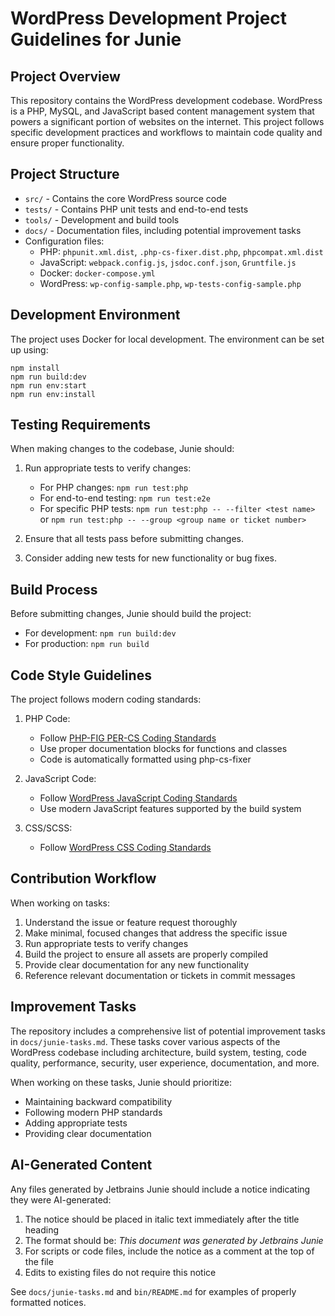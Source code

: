 # WordPress Development Project Guidelines for Junie

## Project Overview
This repository contains the WordPress development codebase. WordPress is a PHP, MySQL, and JavaScript based content management system that powers a significant portion of websites on the internet. This project follows specific development practices and workflows to maintain code quality and ensure proper functionality.

## Project Structure
- `src/` - Contains the core WordPress source code
- `tests/` - Contains PHP unit tests and end-to-end tests
- `tools/` - Development and build tools
- `docs/` - Documentation files, including potential improvement tasks
- Configuration files:
  - PHP: `phpunit.xml.dist`, `.php-cs-fixer.dist.php`, `phpcompat.xml.dist`
  - JavaScript: `webpack.config.js`, `jsdoc.conf.json`, `Gruntfile.js`
  - Docker: `docker-compose.yml`
  - WordPress: `wp-config-sample.php`, `wp-tests-config-sample.php`

## Development Environment
The project uses Docker for local development. The environment can be set up using:
```
npm install
npm run build:dev
npm run env:start
npm run env:install
```

## Testing Requirements
When making changes to the codebase, Junie should:

1. Run appropriate tests to verify changes:
   - For PHP changes: `npm run test:php`
   - For end-to-end testing: `npm run test:e2e`
   - For specific PHP tests: `npm run test:php -- --filter <test name>` or `npm run test:php -- --group <group name or ticket number>`

2. Ensure that all tests pass before submitting changes.

3. Consider adding new tests for new functionality or bug fixes.

## Build Process
Before submitting changes, Junie should build the project:
- For development: `npm run build:dev`
- For production: `npm run build`

## Code Style Guidelines
The project follows modern coding standards:

1. PHP Code:
   - Follow [PHP-FIG PER-CS Coding Standards](https://www.php-fig.org/per-cs/)
   - Use proper documentation blocks for functions and classes
   - Code is automatically formatted using php-cs-fixer

2. JavaScript Code:
   - Follow [WordPress JavaScript Coding Standards](https://make.wordpress.org/core/handbook/best-practices/coding-standards/javascript/)
   - Use modern JavaScript features supported by the build system

3. CSS/SCSS:
   - Follow [WordPress CSS Coding Standards](https://make.wordpress.org/core/handbook/best-practices/coding-standards/css/)

## Contribution Workflow
When working on tasks:

1. Understand the issue or feature request thoroughly
2. Make minimal, focused changes that address the specific issue
3. Run appropriate tests to verify changes
4. Build the project to ensure all assets are properly compiled
5. Provide clear documentation for any new functionality
6. Reference relevant documentation or tickets in commit messages

## Improvement Tasks
The repository includes a comprehensive list of potential improvement tasks in `docs/junie-tasks.md`. These tasks cover various aspects of the WordPress codebase including architecture, build system, testing, code quality, performance, security, user experience, documentation, and more.

When working on these tasks, Junie should prioritize:
- Maintaining backward compatibility
- Following modern PHP standards
- Adding appropriate tests
- Providing clear documentation

## AI-Generated Content
Any files generated by Jetbrains Junie should include a notice indicating they were AI-generated:

1. The notice should be placed in italic text immediately after the title heading
2. The format should be: _This document was generated by Jetbrains Junie_
3. For scripts or code files, include the notice as a comment at the top of the file
4. Edits to existing files do not require this notice

See `docs/junie-tasks.md` and `bin/README.md` for examples of properly formatted notices.
